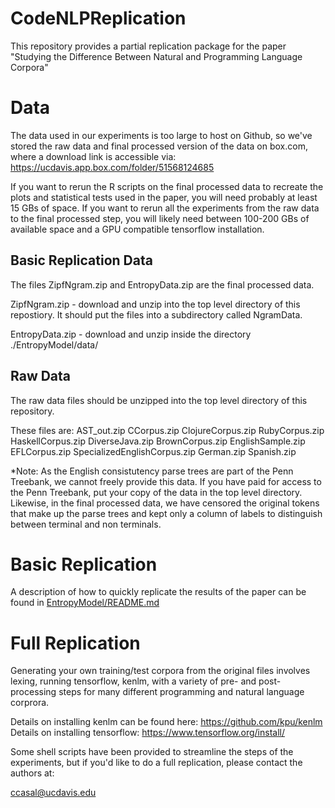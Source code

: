 # CodeNLPReplication
This repository provides a partial replication package for the paper "Studying the Difference Between Natural and Programming Language Corpora"

# Data
The data used in our experiments is too large to host on Github, so we've stored the raw data and final processed version
of the data on box.com, where a download link is accessible via: https://ucdavis.app.box.com/folder/51568124685

If you want to rerun the R scripts on the final processed data to recreate the plots and statistical tests used in the
paper, you will need probably at least 15 GBs of space.  If you want to rerun all the experiments from the raw data to the final processed step, you will likely need between 100-200 GBs of available space and a GPU compatible tensorflow installation.

## Basic Replication Data

The files ZipfNgram.zip and EntropyData.zip are the final processed data.

ZipfNgram.zip - download and unzip into the top level directory of this repostiory.  It should put the files into a subdirectory called NgramData.

EntropyData.zip - download and unzip inside the directory ./EntropyModel/data/

## Raw Data

The raw data files should be unzipped into the top level directory of this repository.

These files are:
AST_out.zip
CCorpus.zip
ClojureCorpus.zip
RubyCorpus.zip
HaskellCorpus.zip
DiverseJava.zip
BrownCorpus.zip
EnglishSample.zip
EFLCorpus.zip
SpecializedEnglishCorpus.zip
German.zip
Spanish.zip

*Note:  As the English consistutency parse trees are part of the Penn Treebank, we cannot freely provide
this data.  If you have paid for access to the Penn Treebank, put your copy of the data in the top level directory.
Likewise, in the final processed data, we have censored the original tokens that make up the parse trees and kept
only a column of labels to distinguish between terminal and non terminals.

# Basic Replication
A description of how to quickly replicate the results of the paper can be found in [EntropyModel/README.md](https://github.com/caseycas/CodeNLPReplication/blob/master/EntropyModel/README.md)

# Full Replication
Generating your own training/test corpora from the original files involves lexing, running tensorflow, kenlm, with a variety of pre- and post-processing steps for many different programming and natural language corprora.  

Details on installing kenlm can be found here: https://github.com/kpu/kenlm
Details on installing tensorflow: https://www.tensorflow.org/install/

Some shell scripts have been provided to streamline the steps of the experiments, but if you'd like to do a full replication, please contact the authors at:

ccasal@ucdavis.edu
